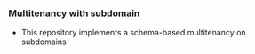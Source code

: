### Multitenancy with subdomain

- This repository implements a schema-based multitenancy on subdomains